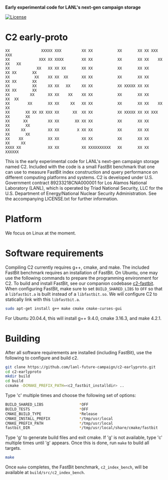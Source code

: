 **Early experimental code for LANL's next-gen campaign storage**

[![License](https://img.shields.io/badge/license-New%20BSD-blue.svg)](LICENSE.txt)

C2 early-proto
================

```
XX              XXXXX XXX         XX XX           XX       XX XX XXX         XXX
XX             XXX XX XXXX        XX XX           XX       XX XX    XX     XX   XX
XX            XX   XX XX XX       XX XX           XX       XX XX      XX XX       XX
XX           XX    XX XX  XX      XX XX           XX       XX XX      XX XX       XX
XX          XX     XX XX   XX     XX XX           XX XXXXX XX XX      XX XX       XX
XX         XX      XX XX    XX    XX XX           XX       XX XX     XX  XX
XX        XX       XX XX     XX   XX XX           XX       XX XX    XX   XX
XX       XX XX XX XXX XX      XX  XX XX           XX XXXXX XX XX XXX     XX       XX
XX      XX         XX XX       XX XX XX           XX       XX XX         XX       XX
XX     XX          XX XX        X XX XX           XX       XX XX         XX       XX
XX    XX           XX XX          XX XX           XX       XX XX          XX     XX
XXXX XX            XX XX          XX XXXXXXXXXX   XX       XX XX            XXXXXX
```

This is the early experimental code for LANL's next-gen campaign storage named C2. Included with the code is a small FastBit benchmark that one can use to measure FastBit index construction and query performance on different computing platforms and systems. C2 is developed under U.S. Government contract 89233218CNA000001 for Los Alamos National Laboratory (LANL), which is operated by Triad National Security, LLC for the U.S. Department of Energy/National Nuclear Security Administration. See the accompanying LICENSE.txt for further information.

# Platform

We focus on Linux at the moment.

# Software requirements

Compiling C2 currently requires g++, cmake, and make. The included FastBit benchmark requires an installation of FastBit. On Ubuntu, one may use the following commands to prepare the programming environment for C2. To build and install FastBit, see our companion codebase [c2-fastbit](https://github.com/lanl-future-campaign/c2-fastbit). When configuring FastBit, make sure to set `BUILD_SHARED_LIBS` to `OFF` so that a `libfastbit.a` is built instead of a `libfastbit.so`. We will configure C2 to statically link with this `libfastbit.a`.

```bash
sudo apt-get install g++ make cmake cmake-curses-gui
```

For Ubuntu 20.04.4, this will install g++ 9.4.0, cmake 3.16.3, and make 4.2.1.

# Building

After all software requirements are installed (including FastBit), use the following to configure and build c2.

```bash
git clone https://github.com/lanl-future-campaign/c2-earlyproto.git
cd c2-earlyproto
mkdir build
cd build
ccmake -DCMAKE_PREFIX_PATH=<c2_fastbit_installdir> ..
```

Type 'c' multiple times and choose the following set of options:

```bash
BUILD_SHARED_LIBS                *OFF
BUILD_TESTS                      *OFF
CMAKE_BUILD_TYPE                 *Release
CMAKE_INSTALL_PREFIX             */tmp/usr/local
CMAKE_PREFIX_PATH                */tmp/usr/local
fastbit_DIR                      */tmp/usr/local/share/cmake/fastbit
```

Type 'g' to generate build files and exit cmake. If 'g' is not available, type 'c' multiple times until 'g' appears. Once this is done, run `make` to build all targets.

```bash
make
```

Once `make` completes, the FastBit benchmark, `c2_index_bench`, will be available at `build/src/c2_index_bench`.
